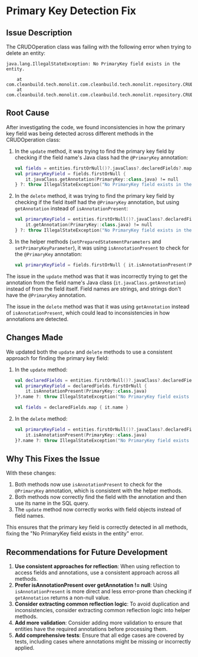 # Primary Key Detection Fix

## Issue Description

The CRUDOperation class was failing with the following error when trying to delete an entity:

```
java.lang.IllegalStateException: No PrimaryKey field exists in the entity.

	at com.cleanbuild.tech.monolit.com.cleanbuild.tech.monolit.repository.CRUDOperation.delete(CRUDOperation.kt:70)
	at com.cleanbuild.tech.monolit.com.cleanbuild.tech.monolit.repository.CRUDOperationTest.testDelete(CRUDOperationTest.kt:115)
```

## Root Cause

After investigating the code, we found inconsistencies in how the primary key field was being detected across different methods in the CRUDOperation class:

1. In the `update` method, it was trying to find the primary key field by checking if the field name's Java class had the `@PrimaryKey` annotation:
   ```kotlin
   val fields = entities.firstOrNull()?.javaClass?.declaredFields?.map { it.name } ?: emptyList()
   val primaryKeyField = fields.firstOrNull {
       it.javaClass.getAnnotation(PrimaryKey::class.java) != null
   } ?: throw IllegalStateException("No PrimaryKey field exists in the entity.")
   ```

2. In the `delete` method, it was trying to find the primary key field by checking if the field itself had the `@PrimaryKey` annotation, but using `getAnnotation` instead of `isAnnotationPresent`:
   ```kotlin
   val primaryKeyField = entities.firstOrNull()?.javaClass?.declaredFields?.firstOrNull {
       it.getAnnotation(PrimaryKey::class.java) != null
   } ?: throw IllegalStateException("No PrimaryKey field exists in the entity.")
   ```

3. In the helper methods (`setPreparedStatementParameters` and `setPrimaryKeyParameter`), it was using `isAnnotationPresent` to check for the `@PrimaryKey` annotation:
   ```kotlin
   val primaryKeyField = fields.firstOrNull { it.isAnnotationPresent(PrimaryKey::class.java) }
   ```

The issue in the `update` method was that it was incorrectly trying to get the annotation from the field name's Java class (`it.javaClass.getAnnotation`) instead of from the field itself. Field names are strings, and strings don't have the `@PrimaryKey` annotation.

The issue in the `delete` method was that it was using `getAnnotation` instead of `isAnnotationPresent`, which could lead to inconsistencies in how annotations are detected.

## Changes Made

We updated both the `update` and `delete` methods to use a consistent approach for finding the primary key field:

1. In the `update` method:
   ```kotlin
   val declaredFields = entities.firstOrNull()?.javaClass?.declaredFields ?: emptyArray()
   val primaryKeyField = declaredFields.firstOrNull {
       it.isAnnotationPresent(PrimaryKey::class.java)
   }?.name ?: throw IllegalStateException("No PrimaryKey field exists in the entity.")
   
   val fields = declaredFields.map { it.name }
   ```

2. In the `delete` method:
   ```kotlin
   val primaryKeyField = entities.firstOrNull()?.javaClass?.declaredFields?.firstOrNull {
       it.isAnnotationPresent(PrimaryKey::class.java)
   }?.name ?: throw IllegalStateException("No PrimaryKey field exists in the entity.")
   ```

## Why This Fixes the Issue

With these changes:

1. Both methods now use `isAnnotationPresent` to check for the `@PrimaryKey` annotation, which is consistent with the helper methods.
2. Both methods now correctly find the field with the annotation and then use its name in the SQL query.
3. The `update` method now correctly works with field objects instead of field names.

This ensures that the primary key field is correctly detected in all methods, fixing the "No PrimaryKey field exists in the entity" error.

## Recommendations for Future Development

1. **Use consistent approaches for reflection**: When using reflection to access fields and annotations, use a consistent approach across all methods.
2. **Prefer isAnnotationPresent over getAnnotation != null**: Using `isAnnotationPresent` is more direct and less error-prone than checking if `getAnnotation` returns a non-null value.
3. **Consider extracting common reflection logic**: To avoid duplication and inconsistencies, consider extracting common reflection logic into helper methods.
4. **Add more validation**: Consider adding more validation to ensure that entities have the required annotations before processing them.
5. **Add comprehensive tests**: Ensure that all edge cases are covered by tests, including cases where annotations might be missing or incorrectly applied.